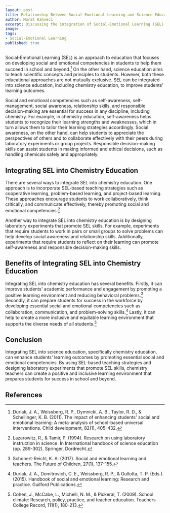 ```yaml
---
layout: post
title: Relationship Between Social-Emotional Learning and Science Education, Specifically Chemistry Education
author: Murat Kahveci
excerpt: Discussing the integration of Social-Emotional Learning (SEL) into chemistry education to enhance students' academic performance, collaboration, and ethical decision-making.
image: 
tags:
- Social-Emotional Learning
published: true
---
```


Social-Emotional Learning (SEL) is an approach to education that focuses on developing social and emotional competencies in students to help them succeed in school and beyond.[^1] On the other hand, science education aims to teach scientific concepts and principles to students. However, both these educational approaches are not mutually exclusive. SEL can be integrated into science education, including chemistry education, to improve students' learning outcomes.

Social and emotional competencies such as self-awareness, self-management, social awareness, relationship skills, and responsible decision-making are essential for success in any discipline, including chemistry. For example, in chemistry education, self-awareness helps students to recognize their learning strengths and weaknesses, which in turn allows them to tailor their learning strategies accordingly. Social awareness, on the other hand, can help students to appreciate the perspectives of others and to collaborate effectively with their peers during laboratory experiments or group projects. Responsible decision-making skills can assist students in making informed and ethical decisions, such as handling chemicals safely and appropriately.

## Integrating SEL into Chemistry Education

There are several ways to integrate SEL into chemistry education. One approach is to incorporate SEL-based teaching strategies such as cooperative learning, problem-based learning, and project-based learning. These approaches encourage students to work collaboratively, think critically, and communicate effectively, thereby promoting social and emotional competencies.[^2]

Another way to integrate SEL into chemistry education is by designing laboratory experiments that promote SEL skills. For example, experiments that require students to work in pairs or small groups to solve problems can help develop social awareness and relationship skills. Additionally, experiments that require students to reflect on their learning can promote self-awareness and responsible decision-making skills.

## Benefits of Integrating SEL into Chemistry Education

Integrating SEL into chemistry education has several benefits. Firstly, it can improve students' academic performance and engagement by promoting a positive learning environment and reducing behavioral problems.[^3] Secondly, it can prepare students for success in the workforce by developing essential social and emotional competencies such as collaboration, communication, and problem-solving skills.[^4] Lastly, it can help to create a more inclusive and equitable learning environment that supports the diverse needs of all students.[^5]

## Conclusion

Integrating SEL into science education, specifically chemistry education, can enhance students' learning outcomes by promoting essential social and emotional competencies. By using SEL-based teaching strategies and designing laboratory experiments that promote SEL skills, chemistry teachers can create a positive and inclusive learning environment that prepares students for success in school and beyond.

## References

[^1]: Durlak, J. A., Weissberg, R. P., Dymnicki, A. B., Taylor, R. D., & Schellinger, K. B. (2011). The impact of enhancing students' social and emotional learning: A meta-analysis of school-based universal interventions. Child development, 82(1), 405-432.

[^2]: Lazarowitz, R., & Tamir, P. (1994). Research on using laboratory instruction in science. In International handbook of science education (pp. 289-302). Springer, Dordrecht.

[^3]: Schonert-Reichl, K. A. (2017). Social and emotional learning and teachers. The Future of Children, 27(1), 137-155.

[^4]: Durlak, J. A., Domitrovich, C. E., Weissberg, R. P., & Gullotta, T. P. (Eds.). (2015). Handbook of social and emotional learning: Research and practice. Guilford Publications.

[^5]: Cohen, J., McCabe, L., Michelli, N. M., & Pickeral, T. (2009). School climate: Research, policy, practice, and teacher education. Teachers College Record, 111(1), 180-213.